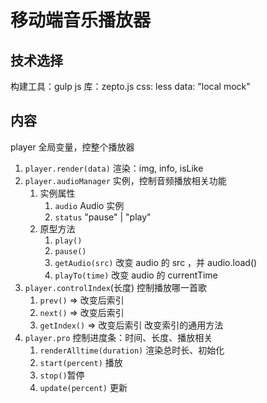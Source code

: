 # 移动端音乐播放器

## 技术选择

构建工具：gulp
js 库：zepto.js
css: less
data: "local mock"

## 内容

player 全局变量，控整个播放器

1. `player.render(data)` 渲染：img, info, isLike
2. `player.audioManager` 实例，控制音频播放相关功能
   1. 实例属性
      1. `audio` Audio 实例
      2. `status` "pause" | "play"
   2. 原型方法
      1. `play()`
      2. `pause()`
      3. `getAudio(src)` 改变 audio 的 src ，并 audio.load()
      4. `playTo(time)` 改变 audio 的 currentTime
3. `player.controlIndex`(长度) 控制播放哪一首歌
   1. `prev()` => 改变后索引
   2. `next()` => 改变后索引
   3. `getIndex()` => 改变后索引 改变索引的通用方法
4. `player.pro` 控制进度条：时间、长度、播放相关
   1. `renderAlltime(duration)` 渲染总时长、初始化
   2. `start(percent)` 播放
   3. `stop()`暂停
   4. `update(percent)` 更新
